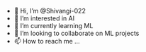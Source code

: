 - 👋 Hi, I’m @Shivangi-022
- 👀 I’m interested in AI
- 🌱 I’m currently learning ML
- 💞️ I’m looking to collaborate on ML projects
- 📫 How to reach me ...

<!---
Shivangi-022/Shivangi-022 is a ✨ special ✨ repository because its `README.md` (this file) appears on your GitHub profile.
You can click the Preview link to take a look at your changes.
--->
